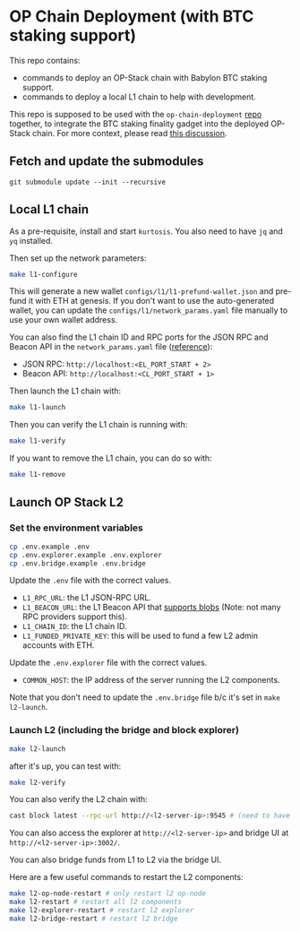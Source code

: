 # OP Chain Deployment (with BTC staking support)

This repo contains:
- commands to deploy an OP-Stack chain with Babylon BTC staking support.
- commands to deploy a local L1 chain to help with development.

This repo is supposed to be used with the `op-chain-deployment` [repo](https://github.com/Snapchain/op-chain-deployment) together, to integrate the BTC staking finality gadget into the deployed OP-Stack chain. For more context, please read [this discussion](https://github.com/ethereum-optimism/specs/discussions/218).

## Fetch and update the submodules

```
git submodule update --init --recursive
```

## Local L1 chain

As a pre-requisite, install and start `kurtosis`. You also need to have `jq` and `yq` installed.

Then set up the network parameters:

```bash
make l1-configure
```

This will generate a new wallet `configs/l1/l1-prefund-wallet.json` and pre-fund it with ETH at genesis. If you don't want to use the auto-generated wallet, you can update the `configs/l1/network_params.yaml` file manually to use your own wallet address.

You can also find the L1 chain ID and RPC ports for the JSON RPC and Beacon API in the `network_params.yaml` file ([reference](https://github.com/ethpandaops/ethereum-package
)):
- JSON RPC: `http://localhost:<EL_PORT_START + 2>`
- Beacon API: `http://localhost:<CL_PORT_START + 1>`

Then launch the L1 chain with:

```bash
make l1-launch
```

Then you can verify the L1 chain is running with:

```bash
make l1-verify
```

If you want to remove the L1 chain, you can do so with:

```bash
make l1-remove
```

## Launch OP Stack L2

### Set the environment variables

```bash
cp .env.example .env
cp .env.explorer.example .env.explorer
cp .env.bridge.example .env.bridge
```

Update the `.env` file with the correct values.
- `L1_RPC_URL`: the L1 JSON-RPC URL.
- `L1_BEACON_URL`: the L1 Beacon API that [supports blobs](https://docs.optimism.io/builders/node-operators/management/blobs) (Note: not many RPC providers support this).
- `L1_CHAIN_ID`: the L1 chain ID.
- `L1_FUNDED_PRIVATE_KEY`: this will be used to fund a few L2 admin accounts with ETH.

Update the `.env.explorer` file with the correct values.
- `COMMON_HOST`: the IP address of the server running the L2 components.

Note that you don't need to update the `.env.bridge` file b/c it's set in `make l2-launch`.

### Launch L2 (including the bridge and block explorer)

```bash
make l2-launch
```

after it's up, you can test with:

```bash
make l2-verify
```

You can also verify the L2 chain with:

```bash
cast block latest --rpc-url http://<l2-server-ip>:9545 # (need to have foundry installed)
```

You can also access the explorer at `http://<l2-server-ip>` and bridge UI at `http://<l2-server-ip>:3002/`.

You can also bridge funds from L1 to L2 via the bridge UI.

Here are a few useful commands to restart the L2 components:

```bash
make l2-op-node-restart # only restart l2 op-node
make l2-restart # restart all l2 components
make l2-explorer-restart # restart l2 explorer
make l2-bridge-restart # restart l2 bridge
```
